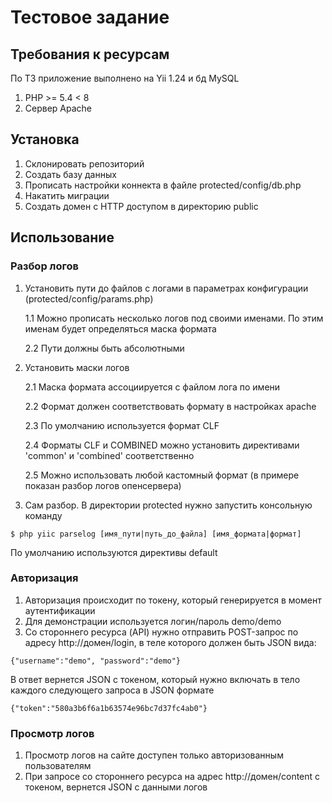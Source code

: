 # Тестовое задание

## Требования к ресурсам
По ТЗ приложение выполнено на Yii 1.24 и бд MySQL
1. PHP >= 5.4 < 8
2. Сервер Apache

## Установка

1. Склонировать репозиторий
2. Создать базу данных
3. Прописать настройки коннекта в файле protected/config/db.php
4. Накатить миграции
5. Создать домен с HTTP доступом в директорию public

## Использование

### Разбор логов

1. Установить пути до файлов с логами в параметрах конфигурации (protected/config/params.php)

    1.1 Можно прописать несколько логов под своими именами. По этим именам будет определяться маска формата

    2.2 Пути должны быть абсолютными
  
2. Установить маски логов

   2.1 Маска формата ассоциируется с файлом лога по имени

   2.2 Формат должен соответствовать формату в настройках apache

   2.3 По умолчанию используется формат CLF

   2.4 Форматы CLF и COMBINED можно установить директивами 'common' и 'combined' соответственно

   2.5 Можно использовать любой кастомный формат (в примере показан разбор логов опенсервера)

3. Сам разбор. В директории protected нужно запустить консольную команду 

`$ php yiic parselog [имя_пути|путь_дo_файла] [имя_формата|формат]`  

По умолчанию используются директивы default

### Авторизация 

1. Авторизация происходит по токену, который генерируется в момент аутентификации
2. Для демонстрации используется логин/пароль  demo/demo
3. Со стороннего ресурса (API) нужно отправить POST-запрос по адресу http://домен/login, в теле которого должен быть JSON вида:

`
{"username":"demo", "password":"demo"}
`

В ответ вернется JSON с токеном, который нужно включать в тело каждого следующего запроса в JSON формате

`{"token":"580a3b6f6a1b63574e96bc7d37fc4ab0"}`


### Просмотр логов

1. Просмотр логов на сайте доступен только авторизованным пользователям
2. При запросе со стороннего ресурса на адрес http://домен/content с токеном, вернется JSON с данными логов
 


